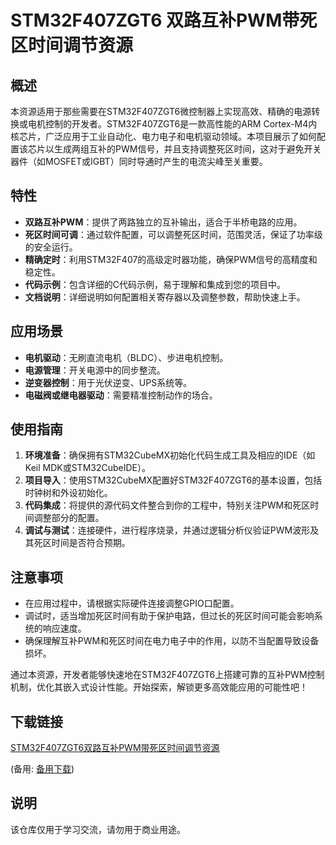 # STM32F407ZGT6 双路互补PWM带死区时间调节资源

## 概述

本资源适用于那些需要在STM32F407ZGT6微控制器上实现高效、精确的电源转换或电机控制的开发者。STM32F407ZGT6是一款高性能的ARM Cortex-M4内核芯片，广泛应用于工业自动化、电力电子和电机驱动领域。本项目展示了如何配置该芯片以生成两组互补的PWM信号，并且支持调整死区时间，这对于避免开关器件（如MOSFET或IGBT）同时导通时产生的电流尖峰至关重要。

## 特性

- **双路互补PWM**：提供了两路独立的互补输出，适合于半桥电路的应用。
- **死区时间可调**：通过软件配置，可以调整死区时间，范围灵活，保证了功率级的安全运行。
- **精确定时**：利用STM32F407的高级定时器功能，确保PWM信号的高精度和稳定性。
- **代码示例**：包含详细的C代码示例，易于理解和集成到您的项目中。
- **文档说明**：详细说明如何配置相关寄存器以及调整参数，帮助快速上手。

## 应用场景

- **电机驱动**：无刷直流电机（BLDC）、步进电机控制。
- **电源管理**：开关电源中的同步整流。
- **逆变器控制**：用于光伏逆变、UPS系统等。
- **电磁阀或继电器驱动**：需要精准控制动作的场合。

## 使用指南

1. **环境准备**：确保拥有STM32CubeMX初始化代码生成工具及相应的IDE（如Keil MDK或STM32CubeIDE）。
2. **项目导入**：使用STM32CubeMX配置好STM32F407ZGT6的基本设置，包括时钟树和外设初始化。
3. **代码集成**：将提供的源代码文件整合到你的工程中，特别关注PWM和死区时间调整部分的配置。
4. **调试与测试**：连接硬件，进行程序烧录，并通过逻辑分析仪验证PWM波形及其死区时间是否符合预期。

## 注意事项

- 在应用过程中，请根据实际硬件连接调整GPIO口配置。
- 调试时，适当增加死区时间有助于保护电路，但过长的死区时间可能会影响系统的响应速度。
- 确保理解互补PWM和死区时间在电力电子中的作用，以防不当配置导致设备损坏。

通过本资源，开发者能够快速地在STM32F407ZGT6上搭建可靠的互补PWM控制机制，优化其嵌入式设计性能。开始探索，解锁更多高效能应用的可能性吧！

## 下载链接
[STM32F407ZGT6双路互补PWM带死区时间调节资源](https://pan.quark.cn/s/f492983648bc) 

(备用: [备用下载](https://pan.baidu.com/s/1wSd2L4FkUz-vADnVqYr0uw?pwd=1234))

## 说明

该仓库仅用于学习交流，请勿用于商业用途。
